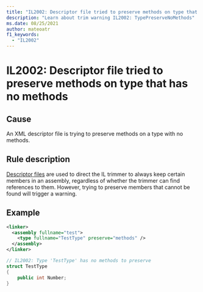 ```yaml
---
title: "IL2002: Descriptor file tried to preserve methods on type that has no methods"
description: "Learn about trim warning IL2002: TypePreserveNoMethods"
ms.date: 08/25/2021
author: mateoatr
f1_keywords:
  - "IL2002"
---
```

# IL2002: Descriptor file tried to preserve methods on type that has no methods

## Cause

An XML descriptor file is trying to preserve methods on a type with no methods.

## Rule description

[Descriptor files](https://github.com/mono/linker/blob/main/docs/data-formats.md#descriptor-format)
are used to direct the IL trimmer to always keep certain members in an assembly,
regardless of whether the trimmer can find references to them. However, trying to
preserve members that cannot be found will trigger a warning.

## Example

```xml
<linker>
  <assembly fullname="test">
    <type fullname="TestType" preserve="methods" />
  </assembly>
</linker>
```

```csharp
// IL2002: Type 'TestType' has no methods to preserve
struct TestType
{
    public int Number;
}
```
